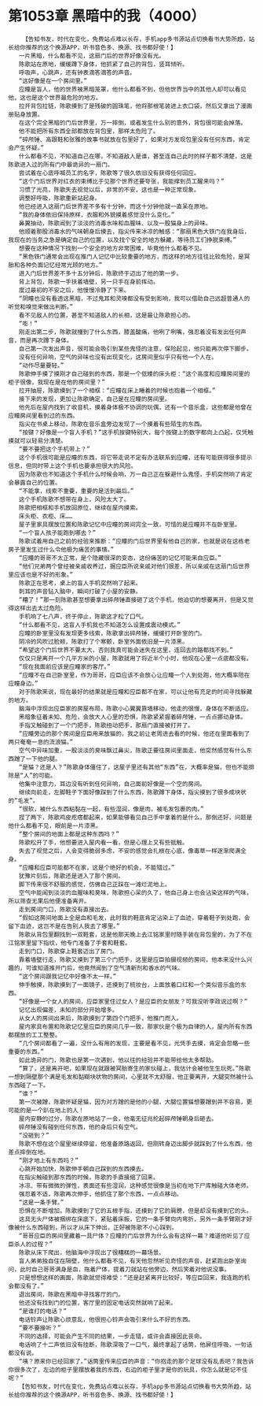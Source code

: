 # 第1053章 黑暗中的我（4000）
        【告知书友，时代在变化，免费站点难以长存，手机app多书源站点切换看书大势所趋，站长给你推荐的这个换源APP，听书音色多、换源、找书都好使！】
       一片黑暗，什么都看不见，这扇门后的世界好像没有光。
       陈歌站在原地，缓缓蹲下身体，他抓紧了自己的背包，竖耳倾听。
       呼吸声，心跳声，还有钟表滴答滴答的声音。
       “这好像是在一个房间里。”
       应瞳是盲人，他的世界被黑暗笼罩，他什么都看不到，但他世界当中的其他人却可以看见他，这也是这个世界最危险的地方。
       拉开背包拉链，陈歌摸到了是残破的圆珠笔，他将那根笔装进上衣口袋，然后又拿出了漫画册贴身放置。
       在这个完全黑暗的门后世界里，万一摔倒，或者发生什么别的意外，背包很可能会掉落。
       他不能把所有东西全部都放在背包里，那样太危险了。
       “碎颅锤、高跟鞋和张雅的故事书就放在包里好了，如果对方发现包里没有任何东西，肯定会产生怀疑。”
       什么都看不见，不知道自己在哪，不知道敌人是谁，甚至连自己此时的样子都不清楚，这是陈歌进入过的所有门中最诡异的一扇门。
       尝试着在心底呼喊员工的名字，陈歌等了很久依旧没有获得任何回应。
       “这个门后世界对红衣的束缚比于见那个世界还要夸张，我能撑到员工醒来吗？”
       习惯了光亮，陈歌失去视觉以后，非常的不安，这也是一种正常现象。
       调整好呼吸，陈歌重新站起身。
       他已经进入这扇门后世界差不多有十分钟，而这十分钟他就一直呆在原地。
       “我的身体依旧保持原样，衣服和外貌摸着感觉没什么变化。”
       鼻翼抽动，陈歌闻到了淡淡的消毒水味和血腥味、以及一股猫身上的异味。
       他顺着那股消毒水的气味朝身后摸去，指尖传来冰凉的触感：“那扇黑色大铁门在我身后，我现在的当务之急是确定自己的位置，以及找个安全的地方躲藏，等待员工们挣脱束缚。”
       想要在这种情况下找到一个安全的地方非常困难，毕竟他什么都看不见。
       “黑色铁门通常会出现在推门人记忆中比较重要的地方，而这样的地方往往比较危险，是冥胎和各种负面记忆经常光顾的地方。”
       进入门后世界差不多十五分钟后，陈歌终于迈出了他的第一步。
       背上背包，陈歌一手扶着墙壁，另一只手在身前挥动。
       度过最初的不安之后，他慢慢冷静了下来。
       “阴瞳也没有看透这黑暗，不过鬼耳和灵嗅都没有受到影响，我可以借助自己远超普通人的听觉和嗅觉来做出判断。”
       看不见敌人的位置，甚至不知道敌人的长相，这是最让陈歌担心的。
       “嘭！”
       刚走出第二步，陈歌就撞到了什么东西，膝盖酸痛，他咧了咧嘴，强忍着没有发出任何声音，而是再次蹲下身体。
       自己第一次发出声音，很可能会吸引到某些鬼怪的注意，保险起见，他只能再次停下脚步。
       没有任何异响，空气的异味也没有出现变化，这房间里似乎只有他一个人在。
       “动作尽量要轻。”
       陈歌伸手摸了摸刚才自己碰到的东西，那是一个低矮的床头柜：“这个高度和应瞳房间里的柜子很像，我现在是在他的房间里？”
       拉开抽屉，陈歌摸到了一个相框：“应瞳在床上睡着的时候也抱着一个相框。”
       接下来的发现，更加让陈歌确定，自己是在应瞳的房间里。
       他先后在屋内找到了收音机，摸着身体极不协调的玩偶，还有一个音乐盒，这些都是他曾在应瞳房间里看到过的东西。
       指尖在书桌上移动，陈歌在音乐盒旁边发现了一个摸着有些陌生的东西。
       “按键？好像是一个盲人手机？”这手机按键特别大，每个按键上的数字都向上凸起，仅凭触摸就可以轻易分清楚。
       “要不要把这个手机带上？”
       这个手机很可能是应瞳的东西，将它带走说不定有办法联系到应瞳，还有可能获得很多提示信息，但同时带上这个手机也要承担很大的风险。
       因为陈歌也不知道这个手机什么时候会响，万一自己正在躲避什么鬼怪，手机突然响了肯定会暴露自己的位置。
       “不能拿，线索不重要，重要的是活到最后。”
       这个手机陈歌不想带在身上，风险太大了。
       陈歌把相框和手机放回原位，继续在屋内摸索。
       床头柜、衣柜、床……
       屋子里家具摆放位置和陈歌记忆中应瞳的房间完全一致，可惜的是应瞳并不在卧室里。
       “一个盲人孩子能跑到哪去？”
       陈歌试着用自己之前的经验来推断：“应瞳的门后世界里有他自己的家，也就是说在这栋老房子里发生过什么令他极为痛苦的事情。”
       “应瞳的哥哥不太正常，是个隐藏很深的变态，这份痛苦的记忆可能来自应臣。”
       “他们兄弟两个曾经被亲戚收养过，据应臣所说亲戚对他们很差，所以亲戚在这扇门后世界里应该也是不好的形象。”
       陈歌正在思考，桌上的盲人手机突然响了起来。
       刺耳的声音钻入脑中，瞬间打破了小屋的安静。
       “糟了！”那一刻陈歌甚至想要拿出碎颅锤直接砸了这个手机，他迫切的想要离开，但是又觉得这样出去太过危险。
       手机响了七八声，终于停止，陈歌这才松了口气。
       “什么都看不见，这盲人手机我也不知道怎么设置成震动模式。”
       应瞳的卧室里没有发现更多线索，陈歌拿出碎颅锤，缓缓打开卧室的门。
       阴冷的风吹过脸颊，陈歌打了个寒颤，卧室外面依旧是一片漆黑。
       “希望这个门后世界不要太大，否则我真可能会迷失在这里，连回去的路都找不到。”
       仅仅只是离开一个几平方米的小屋，陈歌就用了将近半个小时，他现在心里一点底都没有。
       “现在我面前应该是应瞳家的客厅。”
       “应瞳不在自己卧室里，作为哥哥，应臣应该不会放心让应瞳一个人到处跑，他大概率陪在应瞳身边。”
       对于陈歌来说，现在最好的结果就是应瞳和应臣都不在家，可以让他有充足的时间寻找躲藏的地方。
       脑海中浮现出应臣家的房屋布局，陈歌小心翼翼靠墙移动，他走的很慢，身体在不断适应。
       黑暗象征着未知、危险，会放大人心里的恐惧，陈歌紧紧握着碎颅锤，一点点挪动身体。
       手指又触碰到了一个门把手，陈歌扭动把手，那扇门直接被打开了。
       “应瞳旁边的那个房间是应臣用来放猫的，我之前让老周进去看的时候，他还在里面看到了两只奄奄一息的流浪猫。”
       空气中异味加重，一股淡淡的臭味飘过鼻尖，陈歌正要往房间里面走，他突然感觉有什么东西蹭了一下他的腿。
       “是猫？还是人？”陈歌身体僵住了，这屋子里还有其他“东西”在，大概率是猫，但也不能排除是“人”的可能。
       他集中注意力，耳边没有听到任何异响，自己面前好像是一个空的房间。
       继续向前走，左脚鞋子下面好像踩到了什么东西，陈歌蹲下身体，指尖摸到了很多成块状的“毛发”。
       “很软，被什么东西粘黏在一起，有些湿润，像是肉，被毛发包裹的肉。”
       捏了两下，陈歌鸡皮疙瘩都起来，如果能够看见自己手中拿着的是什么，那倒还好，问题是他什么都看不见，眼前是一片漆黑。
       “整个房间的地面上都是这种东西吗？”
       陈歌松开了手，他想要进入屋内看一看，但是心理上又有些抵触。
       失去了视觉之后，人会变得脆弱多虑，不安的感觉会扎根在心底，像毒草一样逐渐爬满全身。
       “应瞳和应臣可能都不在家，这是个绝好的机会，不能错过。”
       犹豫片刻后，陈歌还是进入了那个房间。
       脚下传来很不舒服的感觉，仿佛自己正踩在一滩烂泥地上。
       空气中能闻到淡淡的血腥味和臭味，陈歌担心呆的久了，他自己身上也会沾染这样的气味，所以筛查无果后他便准备离开。
       走到房间门口，陈歌没有直接出去。
       “假如这房间地面上全是血和毛发，此时我的鞋底肯定沾染上了血迹，穿着鞋子到处跑，会留下血迹，这岂不是在告别人我去了哪里。”
       陈歌从背包里翻找到一双鞋套，这是他那天晚上去江铭家里时随手装在背包里的，为了不在江铭家里留下指纹，他专门准备了手套和鞋套。
       走到门口，陈歌穿上鞋套迈出了房门。
       靠着墙壁行走，陈歌又摸到了第三个门把手，这里是应臣拍摄视频的房间，他本来没什么兴趣的，可谁知道推开门后，他竟然闻到了空气清新剂和香水的气味。
       “这个房间跟我记忆中好像不太一样。”
       伸手触摸，陈歌摸到了一面镜子，还摸到了梳妆台，上面放着口红和一个类似音乐盒的东西。
       “好像是一个女人的房间，应臣家里住过女人？是应臣的女朋友？可我没听李政说过啊？”
       记忆出现偏差，未知的部分开始增多。
       从女人的房间出来后，陈歌摸到了第四个门把手，他推门而入。
       屋内家具布置和陈歌记忆里应臣的房间几乎一致，那家伙是个极为自律的人，屋内所有东西都摆放的工工整整。
       “几个房间都看了一遍，没什么有用的发现，主要是看不见，光凭手去摸，肯定会忽略一些重要的东西。”
       如此诡异的门，陈歌也是第一次遇到，他以往的经验并不能带给他太多帮助。
       “算了，还是离开吧，如果现在就跟被冥胎寄生的家伙碰上，我估计会被他生生玩死。”陈歌一想到隔壁那个满是毛发和黏糊块状物的房间，心里就不太舒服，他正要离开，大腿突然被什么东西碰了一下。
       “谁？”
       第一次被蹭，陈歌怀疑是猫，因为对方蹭的是他的小腿，大腿位置猫想要蹭到并不容易，更可能的是一个趴在地上的人！
       屋内安静的过分，陈歌在原地站了一会，他毫无征兆抡起碎颅锤朝身后砸去。
       碎颅锤没有碰到任何东西，他的身后只有空气。
       “没砸到？”
       陈歌不想在这个屋里继续停留，他准备原路返回，但刚转身迈出脚步就踩到了什么东西，他差点摔倒在地。
       “刚才地上有东西吗？”
       心跳开始加快，陈歌伸手朝自己踩到的东西摸去。
       在指尖触碰到那东西的时候，陈歌的手直接缩了回来。
       冰凉、带有微微的弹性，表面还有些湿润，这种感觉很像是当初在地下尸库触碰大体老师。
       强忍着不适，陈歌再次伸手，他抓住了那个东西，一点点移动。
       “这是一条手臂。”
       恐惧在不断增加，陈歌摸到了它的五根手指，还摸到了它的肩膀，但是却没有摸到它的头。
       这具无头尸体被捆绑在床底下，紧贴着床板，它的一条手臂向内弯折，另外一条手臂刚才好像被什么东西碰到，所以才从床下伸出，正好被陈歌不小心踩到。
       “哥哥应臣的房间里藏着一具尸体？应瞳的门后世界为什么会有这样一幕？难道他听见了应臣杀人的过程？”
       陈歌从床下爬出，他脑海中浮现出了很糟糕的一幕场景。
       盲人弟弟独自住在隔壁，他什么都看不见，有天他忽然听见奇怪的声音，赶紧跑出卧室询问，此时自己哥哥满身是血，拖着尸体，提着刀就站在他旁边，然后笑着对他说没事。
       只是想想这样的画面，陈歌就觉得难受：“还是赶紧离开比较好，等应臣回来，我连跑的机会都没有了。”
       退出房间，陈歌在黑暗中寻找客厅的门。
       他还没有找到门的位置，客厅里的固定电话突然就响了起来。
       “是谁打的电话？”
       电话铃声让陈歌心烦意乱，他很担心铃声会吸引来什么不好的东西。
       “要不要接听？”
       不同的选择，可能会产生不同的结果，一步走错，或许会直接因此丧命。
       电话响了十二声依旧没有挂断，陈歌深吸了一口气，最终拿起了话筒，他屏住呼吸，一句话都没有说。
       “咦？原来你已经回家了。”话筒里传来应臣的声音：“你抱走的那个足球没有乱丢吧？我告诉你很多次了，左边的柜子里摆放着我的东西，右边的柜子里才是你的玩具，你怎么就是记不住呢？”
       【告知书友，时代在变化，免费站点难以长存，手机app多书源站点切换看书大势所趋，站长给你推荐的这个换源APP，听书音色多、换源、找书都好使！】
